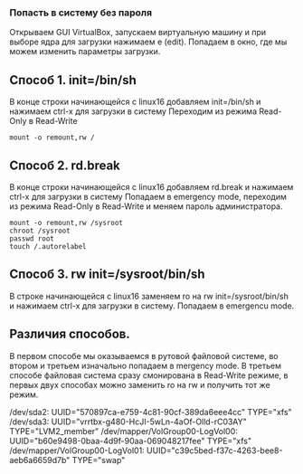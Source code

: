 ### Попасть в систему без пароля
Открываем GUI VirtualBox, запускаем виртуальную машину и при выборе ядра для загрузки нажимаем e (edit). Попадаем в окно, где мы можем изменить параметры загрузки.

## Способ 1. init=/bin/sh
В конце строки начинающейся с linux16 добавляем init=/bin/sh и нажимаем сtrl-x для
загрузки в систему
Переходим из режима Read-Only в Read-Write
```
mount -o remount,rw /
```

## Способ 2. rd.break
В конце строки начинающейся с linux16 добавляем rd.break и нажимаем сtrl-x для
загрузки в систему
Попадаем в emergency mode, переходим из режима Read-Only в Read-Write и меняем пароль администратора.
```
mount -o remount,rw /sysroot
chroot /sysroot
passwd root
touch /.autorelabel
```

## Способ 3. rw init=/sysroot/bin/sh
В строке начинающейся с linux16 заменяем ro на rw init=/sysroot/bin/sh и нажимаем сtrl-x для
загрузки в систему.
Попадаем в emergencu mode.

## Различия способов.
В первом способе мы оказываемся в рутовой файловой системе, во втором и третьем изначально попадаем в mergency mode.
В третьем способе файловая система сразу смонирована в Read-Write режиме, в первых двух способах можно заменить ro на rw и получить тот же режим.

 /dev/sda2: UUID="570897ca-e759-4c81-90cf-389da6eee4cc" TYPE="xfs" 
/dev/sda3: UUID="vrrtbx-g480-HcJI-5wLn-4aOf-Olld-rC03AY" TYPE="LVM2_member" 
/dev/mapper/VolGroup00-LogVol00: UUID="b60e9498-0baa-4d9f-90aa-069048217fee" TYPE="xfs" 
/dev/mapper/VolGroup00-LogVol01: UUID="c39c5bed-f37c-4263-bee8-aeb6a6659d7b" TYPE="swap" 

